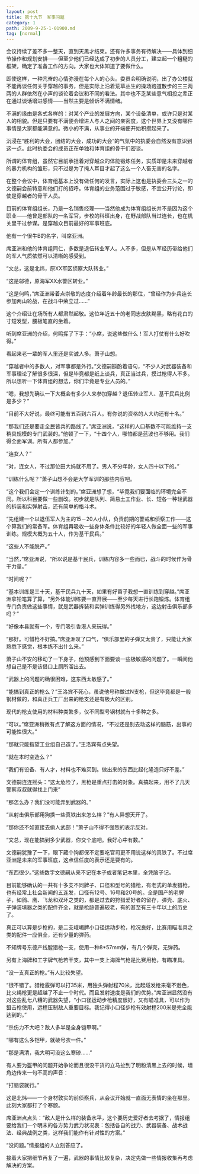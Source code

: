 ```yaml
---
layout: post
title: 第十九节　军事问题
category: 1
path: 2009-9-25-1-01900.md
tag: [normal]
---
```


会议持续了差不多一整天，直到天黑才结束。还有许多事务有待解决――具体到细节操作和规划安排――但至少他们已经达成了初步的人员分工，建立起一个粗糙的框架，确定了准备工作的方向。大家也大体知道了要做什么。

即使这样，一种亢奋的心情弥漫在每个人的心头。委员会明确说明，出了办公楼就不能再谈任何关于穿越的事务，但是实际上沿着荒草丛生的操场跑道散步的三三两两的人群依然在小声的谈论着会议和不同的看法。其中也不乏某些意气相投之辈正在通过谈话增进感情――当然主要是倾诉不满情绪。

不满的缘由是各式各样的：对某个产业的发展方向，某个设备清单，或许只是对某人的相貌。但是只要有不满便会增进人与人之间的亲密度，这个世界上又没有哪件事情是大家都能满意的。微小的不满，从事业的开端便开始积攒起来了。

沉浸在“胜利的大会，团结的大会，成功的大会”的气氛中的执委会自然没有意识到这一点。此时执委会的成员正在单独和体育组的骨干们密谈。

所谓的体育组，虽然它目前承担着对穿越众的体能锻炼任务，实质却是未来穿越者的暴力机构的雏形，只不过是为了掩人耳目才起了这么一个人畜无害的名字。

在整个会议中，体育组基本上没有做任何的发言，实际上这也是执委会三头之一的文德嗣会前特意和他们打的招呼。体育组的业务范围过于敏感，不宜公开讨论，即使是穿越者的骨干人员。

目前的体育组组长，乃是一名销售经理――当然他成为体育组组长并不是因为这个职业――他曾是部队的一名军官，步校的科班出身，在野战部队当过连长，也在机关里干过参谋。是穿越众目前最好的军事班底。

他有一个很牛B的名字，叫席亚洲。

席亚洲和他的体育组同仁，多数是退伍转业军人。人不多，但是从军经历带给他们的军人气质依然可以清晰的感受到。

“文总，这是北炜，原XX军区侦察大队转业。”

“这是邬德，原海军XX水警区转业。”

“这是何鸣，”席亚洲带着点崇敬的态度介绍着年龄最长的那位，“曾经作为步兵连长参加两山轮战，在战斗中荣立过……”

这个介绍让在场所有人都肃然起敬。这位年近五十的老同志皮肤黝黑，略有花白的寸短发型，腰板笔直的坐着。

听到席亚洲的介绍，何鸣挥了下手：“小席，说这些做什么！军人打仗有什么好吹得。”

看起来老一辈的军人里还是实诚人多。萧子山想。

“穿越者中的多数人，对军事都是外行。”文德嗣斟酌着语句，“不少人对武器装备和军事理论了解很多很深，但是毕竟都是纸上谈兵，真正当过兵，摸过枪得人不多。所以想听一下体育组的想法，你们毕竟是专业人员的。”

“嗯，我想先确认一下大概会有多少人来参加穿越？退伍转业军人、基干民兵比例是多少？”

“目前不大好说，最终可能有五百到六百人。有你说的资格的人大约还有十名。”

“那我们还是要走全民皆兵的路线了。”席亚洲说，“这样的人口基数不可能维持一支稍具规模的专门武装的。”他顿了一下，“十四个人，哪怕都是蓝波也不够用。我们得全面军训。所有人都参加。”

“连女人？”

“对，连女人，不过那位田大妈就不用了。男人不分年龄，女人四十以下的。”

“训练什么呢？”萧子山想不会是大学军训的那些内容吧。

“这个我们会定一个训练计划的。”席亚洲想了想，“毕竟我们要面临的环境完全不同。所以科目要做一些删改。初步就是队列、简易土工作业、长、短各一种轻武器的拆装和实弹射击，还有简单的格斗术。

“先组建一个以退伍军人为主的15－20人小队，负责前期的警戒和侦察工作――这个算我们的常备军。体育组再吸收一些身体条件比较好的年轻人做全面一些的军事训练。规模大概为五十人，作为基干民兵。”

“这些人不能脱产。”

“当然，”席亚洲说，“所以说是基干民兵，训练内容多一些而已，战斗的时候作为骨干力量。”

“时间呢？”

“基本训练是三十天，基干民兵九十天，如果有好苗子我想一直训练到穿越。”席亚洲拿铅笔算了算，“另外体能训练要一直开展――至少每天进行长跑锻炼。体育组专门负责做这些事情，就是武器拆装和实弹训练得另外找地方，这边射击俱乐部多吗？”

“好像本县就有一个，专门吸引香港人来玩得。”

“那好。可惜枪不好搞。”席亚洲叹了口气，“俱乐部里的子弹又太贵了，只能让大家熟悉下感觉，根本练不出什么来。”

萧子山不安的移动了一下身子，他预感到下面要谈一些极敏感的问题了。一瞬间他想自己是不是该借口上厕所溜出去。

“武器上的问题的确很困难，这东西太敏感了。”

“能搞到真正的枪么？”王洛宾不死心，虽说他号称做过N支枪，但这毕竟都是一般钢材做的，和真正兵工厂出来的枪支还是有极大的区别。

现代的枪支使用的材料种类繁多，仅不同型号钢材就有十多种之多。

“可以。”席亚洲稍微有点了解这方面的情况，“不过还是别去动这样的脑筋，出事的可能性很大。”

“那就只能指望工业组自己造了。”王洛宾有点失望。

“就在本时空造么？”

“我们有设备、有人才，材料也不难买到。做出来的东西比起化隆造只好不差。”

文德嗣连连摇头：“这太危险了，黑枪是重点打击的对象。真搞起来，用不了几天警察叔叔就得找上门来”

“那怎么办？我们没可能弄到武器的。”

“从射击俱乐部用狗换一些真铁出来怎么样？”有人异想天开了。

“那你还不如直接去偷人武部！”萧子山不得不强烈的表示反对。

“文总，现在能搞到多少武器，你交个底吧。我好心中有数。”

文德嗣犹豫了一下，眼下藏个狗都保不定要吃官司更不用说这样的真铁了。不过席亚洲是未来的军事班底，这点信任度的表示还是要有的。

“东西很少。”这些数字文德嗣从来不记在本子或者笔记本里，全凭脑子记。

目前能够确认的一共有十多支不同牌子、口径和型号的猎枪，有老式的单发猎枪，也有经常上社会新闻的五连发，口径有12号、16号和20号的。全是国产的老牌子，如鸽、鹰、飞龙和双环之类的，都是过去的狩猎爱好者的留存，弹壳、底火、子弹装填器之类的配件齐全，就是枪龄普遍较老，有的甚至有三十年以上的历史了。

真正可以算是步枪的，是二支峨嵋牌小口径运动步枪，枪况良好，比赛用瞄准具之类的配件一应俱全，还有少量的弹药。

不知牌号东德产线膛猎枪一支，使用一种8*57mm弹，有几个弹壳，无弹药。

另有上海牌和工字牌气枪若干支，其中一支上海牌气枪是比赛用枪，有瞄准具。

“没一支真正的枪。”有人比较失望。

“很不错了。猎枪霰弹可以打35米，用独头弹射程70米，比起燧发枪来毫不逊色，比火绳枪更是超越了不止一个时代。而且发射速度是我们的优势。”席亚洲显然没有对这些乱七八糟的武器失望，“小口径运动步枪精度很好，又有瞄准具，可以作为狙击枪使用，远程压制敌人重要目标。我记得小口径步枪有效射程200米是完全能达到的。”

“杀伤力不大吧？敌人多半是全身铠甲啊。”

“哪有这么多铠甲，就破号衣一件。”

“那是满清，我大明可没这么寒碜……”

有人要为盔甲的问题开始争论而且很没干货的立马扯到了明粉清黑上去的时候，墙角边传来一句不高的声音：

“打脑袋就行。”

这是北炜――一个身材敦实的前侦察兵，从会议开始就一直面无表情的坐在那里。此刻大家都打了个寒颤。

席亚洲点点头：“敌人是什么样的装备水平，这个要历史爱好者去考据了，情报组要给我们一个明末的各方势力武力状况表：包括各自的战力、武器装备、战术战法、经典战例之类，这样我们能作有针对性的方案。”

“没问题。”情报组的人立刻答应了。

接着大家把细节再复了一遍，武器的事情比较复杂，决定先做一些情报收集再考虑解决的方案。
